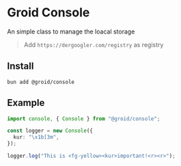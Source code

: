 # Groid Console

An simple class to manage the loacal storage

> Add `https://dergoogler.com/registry` as registry

## Install

```shell
bun add @groid/console
```

## Example

```ts
import console, { Console } from "@groid/console";

const logger = new Console({
  kur: "\x1b[3m",
});

logger.log("This is <fg-yellow><kur>important!<r><r>");
```
